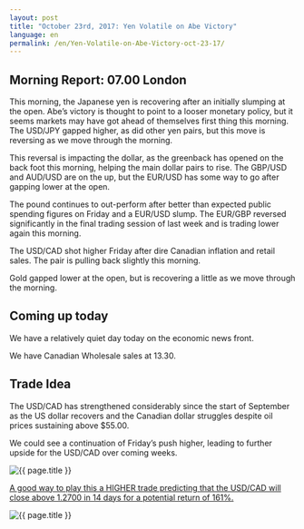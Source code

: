 ```yaml
---
layout: post
title: "October 23rd, 2017: Yen Volatile on Abe Victory"
language: en
permalink: /en/Yen-Volatile-on-Abe-Victory-oct-23-17/
---
```

## Morning Report: 07.00 London

This morning, the Japanese yen is recovering after an initially slumping at the open. Abe’s victory is thought to point to a looser monetary policy, but it seems markets may have got ahead of themselves first thing this morning. The USD/JPY gapped higher, as did other yen pairs, but this move is reversing as we move through the morning. 

This reversal is impacting the dollar, as the greenback has opened on the back foot this morning, helping the main dollar pairs to rise. The GBP/USD and AUD/USD are on the up, but the EUR/USD has some way to go after gapping lower at the open. 

The pound continues to out-perform after better than expected public spending figures on Friday and a EUR/USD slump. The EUR/GBP reversed significantly in the final trading session of last week and is trading lower again this morning. 

The USD/CAD shot higher Friday after dire Canadian inflation and retail sales. The pair is pulling back slightly this morning. 

Gold gapped lower at the open, but is recovering a little as we move through the morning. 

## Coming up today 

We have a relatively quiet day today on the economic news front. 

We have Canadian Wholesale sales at 13.30. 

## Trade Idea

The USD/CAD has strengthened considerably since the start of September as the US dollar recovers and the Canadian dollar struggles despite oil prices sustaining above $55.00. 

We could see a continuation of Friday’s push higher, leading to further upside for the USD/CAD over coming weeks. 

<img class="post-image" src="{{ site.url }}/images/oct/2017-10-23_07-35-20.jpg" alt="{{ page.title }}" title="{{ page.title }}">

<a href="%LINK%%?currency=GBP&market=forex&underlying=frxUSDCAD&formname=higherlower&duration_amount=14&duration_units=d&amount=10&amount_type=payout&expiry_type=duration&barrier=1.2700" target="_blank">A good way to play this a HIGHER trade predicting that the USD/CAD will close above 1.2700 in 14 days for a potential return of 161%.</a>

<img class="post-image" src="{{ site.url }}/images/oct/2017-10-23_07-38-28.jpg" alt="{{ page.title }}" title="{{ page.title }}">

